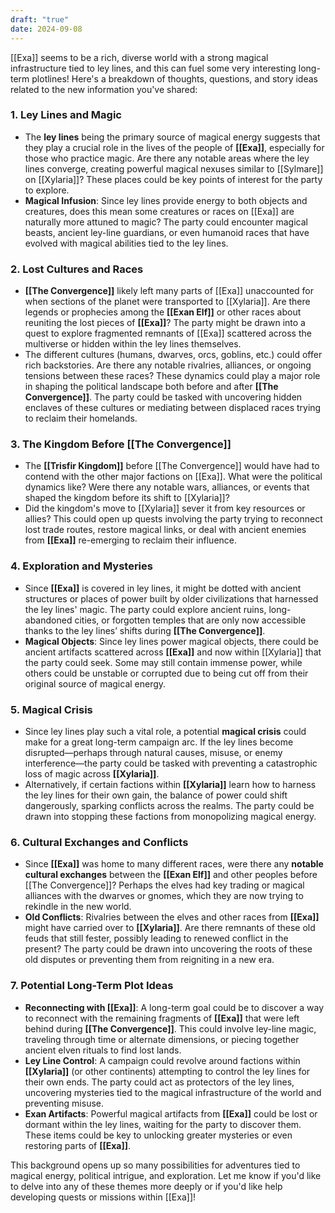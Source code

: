 ```yaml
---
draft: "true"
date: 2024-09-08
---
```



[[Exa]] seems to be a rich, diverse world with a strong magical infrastructure tied to ley lines, and this can fuel some very interesting long-term plotlines! Here's a breakdown of thoughts, questions, and story ideas related to the new information you've shared:

### 1. **Ley Lines and Magic**
   - The **ley lines** being the primary source of magical energy suggests that they play a crucial role in the lives of the people of **[[Exa]]**, especially for those who practice magic. Are there any notable areas where the ley lines converge, creating powerful magical nexuses similar to [[Sylmare]] on [[Xylaria]]? These places could be key points of interest for the party to explore.
   - **Magical Infusion**: Since ley lines provide energy to both objects and creatures, does this mean some creatures or races on [[Exa]] are naturally more attuned to magic? The party could encounter magical beasts, ancient ley-line guardians, or even humanoid races that have evolved with magical abilities tied to the ley lines.

### 2. **Lost Cultures and Races**
   - **[[The Convergence]]** likely left many parts of [[Exa]] unaccounted for when sections of the planet were transported to [[Xylaria]]. Are there legends or prophecies among the **[[Exan Elf]]** or other races about reuniting the lost pieces of **[[Exa]]**? The party might be drawn into a quest to explore fragmented remnants of [[Exa]] scattered across the multiverse or hidden within the ley lines themselves.
   - The different cultures (humans, dwarves, orcs, goblins, etc.) could offer rich backstories. Are there any notable rivalries, alliances, or ongoing tensions between these races? These dynamics could play a major role in shaping the political landscape both before and after **[[The Convergence]]**. The party could be tasked with uncovering hidden enclaves of these cultures or mediating between displaced races trying to reclaim their homelands.

### 3. **The Kingdom Before [[The Convergence]]**
   - The **[[Trisfir Kingdom]]** before [[The Convergence]] would have had to contend with the other major factions on [[Exa]]. What were the political dynamics like? Were there any notable wars, alliances, or events that shaped the kingdom before its shift to [[Xylaria]]?
   - Did the kingdom's move to [[Xylaria]] sever it from key resources or allies? This could open up quests involving the party trying to reconnect lost trade routes, restore magical links, or deal with ancient enemies from **[[Exa]]** re-emerging to reclaim their influence.

### 4. **Exploration and Mysteries**
   - Since **[[Exa]]** is covered in ley lines, it might be dotted with ancient structures or places of power built by older civilizations that harnessed the ley lines' magic. The party could explore ancient ruins, long-abandoned cities, or forgotten temples that are only now accessible thanks to the ley lines’ shifts during **[[The Convergence]]**.
   - **Magical Objects**: Since ley lines power magical objects, there could be ancient artifacts scattered across **[[Exa]]** and now within [[Xylaria]] that the party could seek. Some may still contain immense power, while others could be unstable or corrupted due to being cut off from their original source of magical energy.

### 5. **Magical Crisis**
   - Since ley lines play such a vital role, a potential **magical crisis** could make for a great long-term campaign arc. If the ley lines become disrupted—perhaps through natural causes, misuse, or enemy interference—the party could be tasked with preventing a catastrophic loss of magic across **[[Xylaria]]**. 
   - Alternatively, if certain factions within **[[Xylaria]]** learn how to harness the ley lines for their own gain, the balance of power could shift dangerously, sparking conflicts across the realms. The party could be drawn into stopping these factions from monopolizing magical energy.

### 6. **Cultural Exchanges and Conflicts**
   - Since **[[Exa]]** was home to many different races, were there any **notable cultural exchanges** between the **[[Exan Elf]]** and other peoples before [[The Convergence]]? Perhaps the elves had key trading or magical alliances with the dwarves or gnomes, which they are now trying to rekindle in the new world.
   - **Old Conflicts**: Rivalries between the elves and other races from **[[Exa]]** might have carried over to **[[Xylaria]]**. Are there remnants of these old feuds that still fester, possibly leading to renewed conflict in the present? The party could be drawn into uncovering the roots of these old disputes or preventing them from reigniting in a new era.

### 7. **Potential Long-Term Plot Ideas**
   - **Reconnecting with [[Exa]]**: A long-term goal could be to discover a way to reconnect with the remaining fragments of **[[Exa]]** that were left behind during **[[The Convergence]]**. This could involve ley-line magic, traveling through time or alternate dimensions, or piecing together ancient elven rituals to find lost lands.
   - **Ley Line Control**: A campaign could revolve around factions within **[[Xylaria]]** (or other continents) attempting to control the ley lines for their own ends. The party could act as protectors of the ley lines, uncovering mysteries tied to the magical infrastructure of the world and preventing misuse.
   - **Exan Artifacts**: Powerful magical artifacts from **[[Exa]]** could be lost or dormant within the ley lines, waiting for the party to discover them. These items could be key to unlocking greater mysteries or even restoring parts of **[[Exa]]**.

This background opens up so many possibilities for adventures tied to magical energy, political intrigue, and exploration. Let me know if you'd like to delve into any of these themes more deeply or if you'd like help developing quests or missions within [[Exa]]!